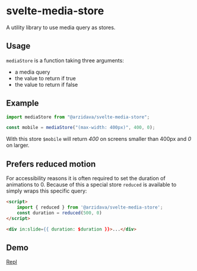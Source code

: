 # svelte-media-store

A utility library to use media query as stores.

## Usage

`mediaStore` is a function taking three arguments:

- a media query
- the value to return if true
- the value to return if false

## Example

```js
import mediaStore from "@arzidava/svelte-media-store";

const mobile = mediaStore("(max-width: 400px)", 400, 0);
```

With this store `$mobile` will return _400_ on screens smaller than 400px and _0_ on larger.

## Prefers reduced motion

For accessibility reasons it is often required to set the duration of animations to 0. Because of this a special store `reduced` is available to simply wraps this specific query:

```html
<script>
    import { reduced } from '@arzidava/svelte-media-store';
    const duration = reduced(500, 0)
</script>

<div in:slide={{ duration: $duration }}>...</div>
```

## Demo

[Repl](https://svelte.dev/repl/a3a327edf4854e9fbd27e475eea2907e?version=3.44.2)
